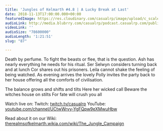 ```yaml
---
title: 'Jungles of Kelmarth #4.8 | A Lucky Break at Last'
date: 2018-11-13T17:00:00.000+00:00
featuredImage: https://res.cloudinary.com/casualrp/image/upload/c_scale,f_auto,w_1600/chapter4/Copy_of_fullsizeoutput_1030
audioLink: http://media.blubrry.com/casualrp/podcast.casualrp.com/public/Chapter%204%20Ep.%208%20_%20A%20Lucky%20Break%20at%20Last.mp3
videoLink: ''
audioSize: "78600000"
audioLength: '1:21:51'
slug: "87"

---
```

Death by perfume. To fight the beasts or flee, that is the question. Ash has nearly everything he needs for his ritual. Ser Selwyn considers turning back and at lunch Cor shares out his prisoners. Leila cannot shake the feeling of being watched. As evening arrives the lovely Polly invites the party back to her house offering all the comforts of civilisation.

The balance grows and shifts and tilts
Here her wicked call
Beware the witches house on stilts
For fate will crush you all

Watch live on:
Twitch: [twitch.tv/casualrp](https://www.twitch.tv/casualrp)
YouTube: [youtube.com/channel/UCtwWrvy-YgFQpw9eXMwuHbw](https://www.youtube.com/channel/UCtwWrvy-YgFQpw9eXMwuHbw)

Read about it on our Wiki: [therealmsofkelmarth.wikia.com/wiki/The_Jungle_Campaign](http://therealmsofkelmarth.wikia.com/wiki/The_Jungle_Campaign)